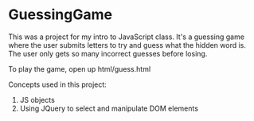 GuessingGame
============

This was a project for my intro to JavaScript class. It's a guessing game where the user submits letters to try and guess what the hidden word is. The user only gets so many incorrect guesses before losing.

To play the game, open up html/guess.html

Concepts used in this project:
1. JS objects
2. Using JQuery to select and manipulate DOM elements
